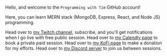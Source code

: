 Hello, and welcome to the `Programming with Tim` GitHub account!

Here, you can learn MERN stack (MongoDB, Express, React, and Node JS) programming.

Head over to [my Twitch channel](https://twitch.tv/iminc), subscribe, and you'll get notifications when I go live with free public session.
Head over to [my Calendly page](https://calendly.com/timmetcalfe89/javascript-tutoring) to book a private paid session.
Head over to [my KoFi page](https://ko-fi.com/programmingwithtim) to make a donation for my efforts.
Head over to [my Discord server](https://discord.gg/eGDEtDWKuz) to join us between sessions.
